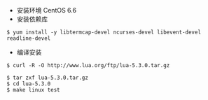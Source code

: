 - 安装环境 CentOS 6.6
- 安装依赖库

```shell
$ yum install -y libtermcap-devel ncurses-devel libevent-devel readline-devel
```

- 编译安装
```shell
$ curl -R -O http://www.lua.org/ftp/lua-5.3.0.tar.gz

$ tar zxf lua-5.3.0.tar.gz
$ cd lua-5.3.0
$ make linux test
```
